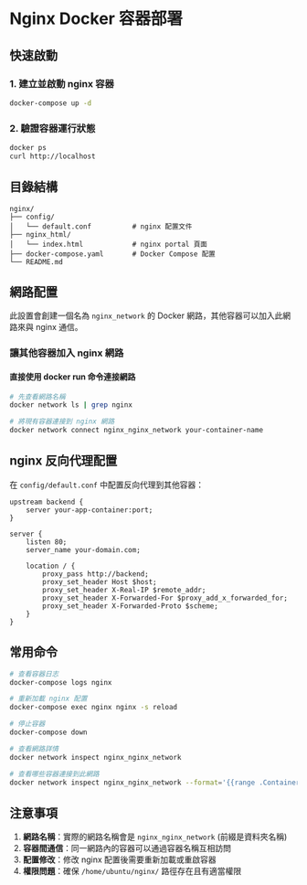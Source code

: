 # Nginx Docker 容器部署

## 快速啟動

### 1. 建立並啟動 nginx 容器
```bash
docker-compose up -d
```

### 2. 驗證容器運行狀態
```bash
docker ps
curl http://localhost
```

## 目錄結構

```
nginx/
├── config/
│   └── default.conf          # nginx 配置文件
├── nginx_html/
│   └── index.html            # nginx portal 頁面
├── docker-compose.yaml       # Docker Compose 配置
└── README.md
```

## 網路配置

此設置會創建一個名為 `nginx_network` 的 Docker 網路，其他容器可以加入此網路來與 nginx 通信。

### 讓其他容器加入 nginx 網路

#### 直接使用 docker run 命令連接網路

```bash
# 先查看網路名稱
docker network ls | grep nginx

# 將現有容器連接到 nginx 網路
docker network connect nginx_nginx_network your-container-name
```

## nginx 反向代理配置

在 `config/default.conf` 中配置反向代理到其他容器：

```nginx
upstream backend {
    server your-app-container:port;
}

server {
    listen 80;
    server_name your-domain.com;

    location / {
        proxy_pass http://backend;
        proxy_set_header Host $host;
        proxy_set_header X-Real-IP $remote_addr;
        proxy_set_header X-Forwarded-For $proxy_add_x_forwarded_for;
        proxy_set_header X-Forwarded-Proto $scheme;
    }
}
```

## 常用命令

```bash
# 查看容器日志
docker-compose logs nginx

# 重新加載 nginx 配置
docker-compose exec nginx nginx -s reload

# 停止容器
docker-compose down

# 查看網路詳情
docker network inspect nginx_nginx_network

# 查看哪些容器連接到此網路
docker network inspect nginx_nginx_network --format='{{range .Containers}}{{.Name}} {{end}}'
```

## 注意事項

1. **網路名稱**：實際的網路名稱會是 `nginx_nginx_network` (前綴是資料夾名稱)
2. **容器間通信**：同一網路內的容器可以通過容器名稱互相訪問
3. **配置修改**：修改 nginx 配置後需要重新加載或重啟容器
4. **權限問題**：確保 `/home/ubuntu/nginx/` 路徑存在且有適當權限

